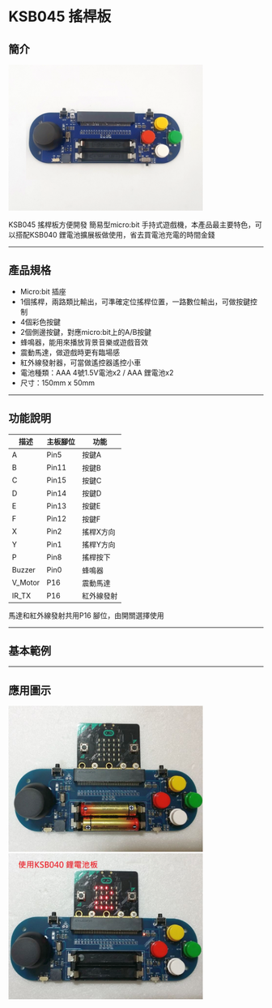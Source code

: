 # KSB045 搖桿板

## 簡介
<img src="images/KSB045/001.png" alt="00000" style="zoom:48%;" />

KSB045 搖桿板方便開發 簡易型micro:bit 手持式遊戲機，本產品最主要特色，可以搭配KSB040 鋰電池擴展板做使用，省去買電池充電的時間金錢

------
## 產品規格

- Micro:bit 插座
- 1個搖桿，兩路類比輸出，可準確定位搖桿位置，一路數位輸出，可做按鍵控制
- 4個彩色按鍵
- 2個側邊按鍵，對應micro:bit上的A/B按鍵
- 蜂鳴器，能用來播放背景音樂或遊戲音效
- 震動馬達，做遊戲時更有臨場感
- 紅外線發射器，可當做遙控器遙控小車
- 電池種類：AAA  4號1.5V電池x2 / AAA 鋰電池x2
- 尺寸：150mm x 50mm

------
## 功能說明



| 描述    | 主板腳位 | 功能       |
| ------- | -------- | ---------- |
| A       | Pin5     | 按鍵A      |
| B       | Pin11    | 按鍵B      |
| C       | Pin15    | 按鍵C      |
| D       | Pin14    | 按鍵D      |
| E       | Pin13    | 按鍵E      |
| F       | Pin12    | 按鍵F      |
| X       | Pin2     | 搖桿X方向  |
| Y       | Pin1     | 搖桿Y方向  |
| P       | Pin8     | 搖桿按下   |
| Buzzer  | Pin0     | 蜂鳴器     |
| V_Motor | P16      | 震動馬達   |
| IR_TX   | P16      | 紅外線發射 |

馬達和紅外線發射共用P16 腳位，由開關選擇使用


------
## 基本範例
------
## 應用圖示
<img src="images/KSB045/021.png" alt="00000" style="zoom:48%;" /><img src="images/KSB045/022.png" alt="00000" style="zoom:48%;" />




